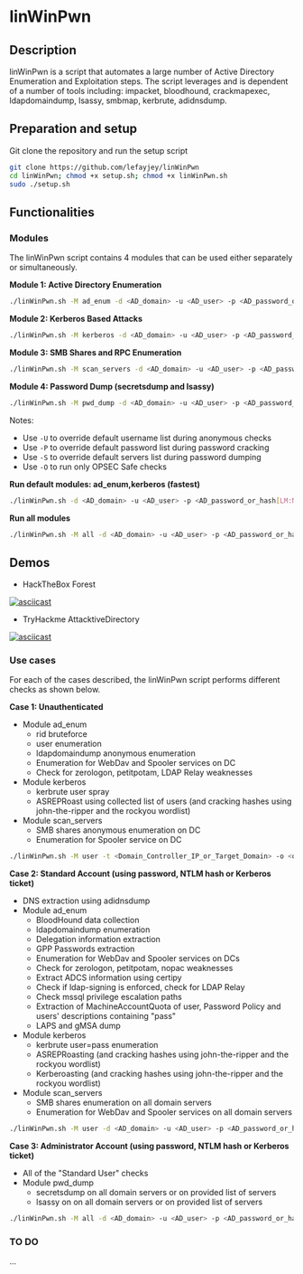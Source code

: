 # linWinPwn

## Description

linWinPwn is a script that automates a large number of Active Directory Enumeration and Exploitation steps. The script leverages and is dependent of a number of tools including: impacket, bloodhound, crackmapexec, ldapdomaindump, lsassy, smbmap, kerbrute, adidnsdump. 

## Preparation and setup

Git clone the repository and run the setup script

```bash
git clone https://github.com/lefayjey/linWinPwn
cd linWinPwn; chmod +x setup.sh; chmod +x linWinPwn.sh
sudo ./setup.sh
```

## Functionalities

### Modules
The linWinPwn script contains 4 modules that can be used either separately or simultaneously.

**Module 1: Active Directory Enumeration**

```bash
./linWinPwn.sh -M ad_enum -d <AD_domain> -u <AD_user> -p <AD_password_or_hash[LM:NT]_or_kerbticket[./krb5cc_ticket]> -t <Domain_Controller_IP_or_Target_Domain> -o <output_dir>
```

**Module 2: Kerberos Based Attacks**

```bash
./linWinPwn.sh -M kerberos -d <AD_domain> -u <AD_user> -p <AD_password_or_hash[LM:NT]_or_kerbticket[./krb5cc_ticket]> -t <Domain_Controller_IP_or_Target_Domain> -o <output_dir>
```

**Module 3: SMB Shares and RPC Enumeration**

```bash
./linWinPwn.sh -M scan_servers -d <AD_domain> -u <AD_user> -p <AD_password_or_hash[LM:NT]_or_kerbticket[./krb5cc_ticket]>  -t <Domain_Controller_IP_or_Target_Domain> -o <output_dir>
```

**Module 4: Password Dump (secretsdump and lsassy)**

```bash
./linWinPwn.sh -M pwd_dump -d <AD_domain> -u <AD_user> -p <AD_password_or_hash[LM:NT]_or_kerbticket[./krb5cc_ticket]>  -t <Domain_Controller_IP_or_Target_Domain> -S <domain_servers_list> -o <output_dir>
```

Notes:
- Use `-U` to override default username list during anonymous checks
- Use `-P` to override default password list during password cracking
- Use `-S` to override default servers list during password dumping
- Use `-O` to run only OPSEC Safe checks

**Run default modules: ad_enum,kerberos (fastest)**

```bash
./linWinPwn.sh -d <AD_domain> -u <AD_user> -p <AD_password_or_hash[LM:NT]_or_kerbticket[./krb5cc_ticket]> -t <Domain_Controller_IP> -o <output_dir>
```

**Run all modules**

```bash
./linWinPwn.sh -M all -d <AD_domain> -u <AD_user> -p <AD_password_or_hash[LM:NT]_or_kerbticket[./krb5cc_ticket]> -t <Domain_Controller_IP> -o <output_dir>
```

## Demos
- HackTheBox Forest

[![asciicast](https://asciinema.org/a/464904.svg)](https://asciinema.org/a/464904)

- TryHackme AttacktiveDirectory

[![asciicast](https://asciinema.org/a/464901.svg)](https://asciinema.org/a/464901)

### Use cases

For each of the cases described, the linWinPwn script performs different checks as shown below.

**Case 1: Unauthenticated**
- Module ad_enum
    - rid bruteforce
    - user enumeration
    - ldapdomaindump anonymous enumeration
    - Enumeration for WebDav and Spooler services on DC
    - Check for zerologon, petitpotam, LDAP Relay weaknesses
- Module kerberos
    - kerbrute user spray
    - ASREPRoast using collected list of users (and cracking hashes using john-the-ripper and the rockyou wordlist)
- Module scan_servers
    - SMB shares anonymous enumeration on DC
    - Enumeration for Spooler service on DC

```bash
./linWinPwn.sh -M user -t <Domain_Controller_IP_or_Target_Domain> -o <output_dir>
```

**Case 2: Standard Account (using password, NTLM hash or Kerberos ticket)**
- DNS extraction using adidnsdump
- Module ad_enum
    - BloodHound data collection
    - ldapdomaindump enumeration
    - Delegation information extraction
    - GPP Passwords extraction
    - Enumeration for WebDav and Spooler services on DCs
    - Check for zerologon, petitpotam, nopac weaknesses
    - Extract ADCS information using certipy
    - Check if ldap-signing is enforced, check for LDAP Relay
    - Check mssql privilege escalation paths
    - Extraction of MachineAccountQuota of user, Password Policy and users' descriptions containing "pass"
    - LAPS and gMSA dump
- Module kerberos
    - kerbrute user=pass enumeration
    - ASREPRoasting (and cracking hashes using john-the-ripper and the rockyou wordlist)
    - Kerberoasting (and cracking hashes using john-the-ripper and the rockyou wordlist)
- Module scan_servers
    - SMB shares enumeration on all domain servers
    - Enumeration for WebDav and Spooler services on all domain servers

```bash
./linWinPwn.sh -M user -d <AD_domain> -u <AD_user> -p <AD_password_or_hash[LM:NT]_or_kerbticket[./krb5cc_ticket]> -t <Domain_Controller_IP_or_Target_Domain> -o <output_dir>
```

**Case 3: Administrator Account (using password, NTLM hash or Kerberos ticket)**
- All of the "Standard User" checks
- Module pwd_dump
    - secretsdump on all domain servers or on provided list of servers
    - lsassy on on all domain servers or on provided list of servers

```bash
./linWinPwn.sh -M all -d <AD_domain> -u <AD_user> -p <AD_password_or_hash[LM:NT]_or_kerbticket[./krb5cc_ticket]> -t <Domain_Controller_IP_or_Target_Domain> -S <domain_servers_list> -o <output_dir>
```

### TO DO
...